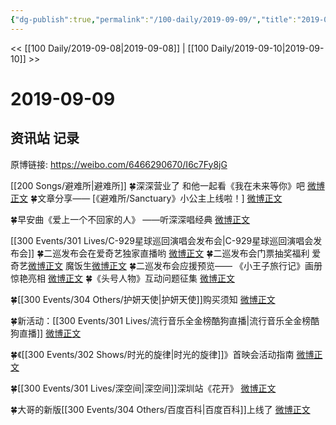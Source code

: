 ```yaml
---
{"dg-publish":true,"permalink":"/100-daily/2019-09-09/","title":"2019-09-09"}
---
```



<< [[100 Daily/2019-09-08\|2019-09-08]] | [[100 Daily/2019-09-10\|2019-09-10]] >>

# 2019-09-09

## 资讯站 记录

原博链接: https://weibo.com/6466290670/I6c7Fy8jG

[[200 Songs/避难所\|避难所]]
🍀深深营业了
和他一起看《我在未来等你》吧
[微博正文](https://m.weibo.cn/6466290670/4414705751705958)
🍀文章分享——
[《避难所/Sanctuary》小公主上线啦！]
[微博正文](https://m.weibo.cn/6466290670/4414703306415112)

🍀早安曲《爱上一个不回家的人》
——听深深唱经典
[微博正文](https://m.weibo.cn/6466290670/4414527272015679)

[[300 Events/301 Lives/C-929星球巡回演唱会发布会\|C-929星球巡回演唱会发布会]]
🍀二巡发布会在爱奇艺独家直播哟
[微博正文](https://m.weibo.cn/6466290670/4414547672854289)
🍀二巡发布会门票抽奖福利
爱奇艺[微博正文](https://m.weibo.cn/6466290670/4414590794702820)
魔饭生[微博正文](https://m.weibo.cn/6466290670/4414682720890807)
🍀二巡发布会应援预览——
《小王子旅行记》画册惊艳亮相
[微博正文](https://m.weibo.cn/6466290670/4414631386567845)
🍀《头号人物》互动问题征集
[微博正文](https://m.weibo.cn/6466290670/4414669768397411)

🍀[[300 Events/304 Others/护妍天使\|护妍天使]]购买须知
[微博正文](https://m.weibo.cn/6466290670/4414570292375765)

🍀新活动：[[300 Events/301 Lives/流行音乐全金榜酷狗直播\|流行音乐全金榜酷狗直播]]
[微博正文](https://m.weibo.cn/6466290670/4414629050638890)

🍀《[[300 Events/302 Shows/时光的旋律\|时光的旋律]]》首映会活动指南
[微博正文](https://m.weibo.cn/6466290670/4414686231380526)

🍀[[300 Events/301 Lives/深空间\|深空间]]深圳站《花开》
[微博正文](https://m.weibo.cn/6466290670/4414710377637073)

🍀大哥的新版[[300 Events/304 Others/百度百科\|百度百科]]上线了
[微博正文](https://m.weibo.cn/6466290670/4414723925643267)
